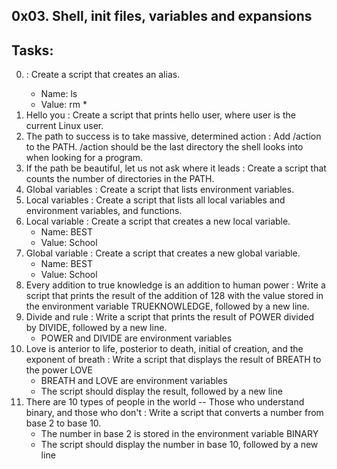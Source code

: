 0x03. Shell, init files, variables and expansions
--------------------------------------------------
## Tasks:
0. <o> : Create a script that creates an alias.
	* Name: ls
	* Value: rm *
1. Hello you : Create a script that prints hello user, where user is the current Linux user.
2. The path to success is to take massive, determined action : Add /action to the PATH. /action should be the last directory the shell looks into when looking for a program.
3. If the path be beautiful, let us not ask where it leads : Create a script that counts the number of directories in the PATH.
4. Global variables : Create a script that lists environment variables.
5. Local variables : Create a script that lists all local variables and environment variables, and functions.
6. Local variable : Create a script that creates a new local variable.
	* Name: BEST
	* Value: School
7. Global variable : Create a script that creates a new global variable.
	* Name: BEST
	* Value: School
8. Every addition to true knowledge is an addition to human power : Write a script that prints the result of the addition of 128 with the value stored in the environment variable TRUEKNOWLEDGE, followed by a new line.
9. Divide and rule : Write a script that prints the result of POWER divided by DIVIDE, followed by a new line.
	* POWER and DIVIDE are environment variables
10. Love is anterior to life, posterior to death, initial of creation, and the exponent of breath : Write a script that displays the result of BREATH to the power LOVE
	* BREATH and LOVE are environment variables
	* The script should display the result, followed by a new line
11. There are 10 types of people in the world -- Those who understand binary, and those who don't : Write a script that converts a number from base 2 to base 10.
	* The number in base 2 is stored in the environment variable BINARY
	* The script should display the number in base 10, followed by a new line

